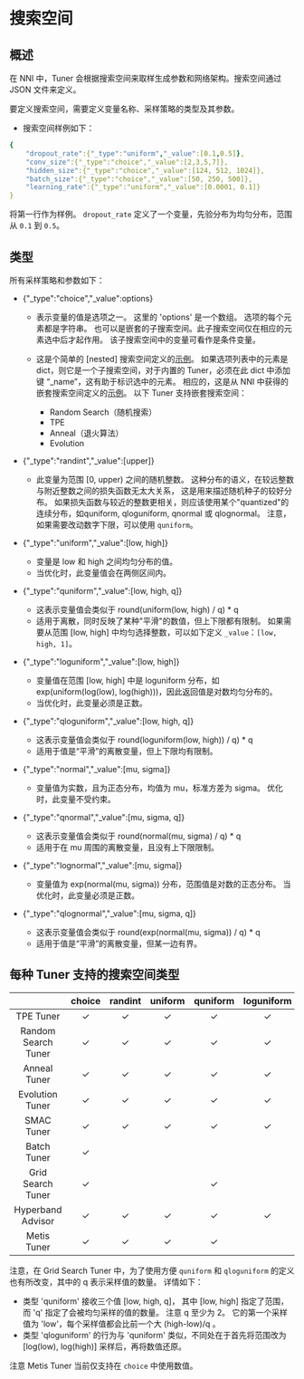 # 搜索空间

## 概述

在 NNI 中，Tuner 会根据搜索空间来取样生成参数和网络架构。搜索空间通过 JSON 文件来定义。

要定义搜索空间，需要定义变量名称、采样策略的类型及其参数。

* 搜索空间样例如下：

```yaml
{
    "dropout_rate":{"_type":"uniform","_value":[0.1,0.5]},
    "conv_size":{"_type":"choice","_value":[2,3,5,7]},
    "hidden_size":{"_type":"choice","_value":[124, 512, 1024]},
    "batch_size":{"_type":"choice","_value":[50, 250, 500]},
    "learning_rate":{"_type":"uniform","_value":[0.0001, 0.1]}
}

```

将第一行作为样例。 `dropout_rate` 定义了一个变量，先验分布为均匀分布，范围从 `0.1` 到 `0.5`。

## 类型

所有采样策略和参数如下：

* {"_type":"choice","_value":options}
  
  * 表示变量的值是选项之一。 这里的 'options' 是一个数组。 选项的每个元素都是字符串。 也可以是嵌套的子搜索空间。此子搜索空间仅在相应的元素选中后才起作用。 该子搜索空间中的变量可看作是条件变量。
  
  * 这是个简单的 [nested] 搜索空间定义的[示例](../../examples/trials/mnist-cascading-search-space/search_space.json)。 如果选项列表中的元素是 dict，则它是一个子搜索空间，对于内置的 Tuner，必须在此 dict 中添加键 “_name”，这有助于标识选中的元素。 相应的，这是从 NNI 中获得的嵌套搜索空间定义的[示例](../../examples/trials/mnist-cascading-search-space/sample.json)。 以下 Tuner 支持嵌套搜索空间：
    
    * Random Search（随机搜索） 
    * TPE
    * Anneal（退火算法）
    * Evolution

* {"_type":"randint","_value":[upper]}
  
  * 此变量为范围 [0, upper) 之间的随机整数。 这种分布的语义，在较远整数与附近整数之间的损失函数无太大关系， 这是用来描述随机种子的较好分布。 如果损失函数与较近的整数更相关，则应该使用某个"quantized"的连续分布，如quniform, qloguniform, qnormal 或 qlognormal。 注意，如果需要改动数字下限，可以使用 `quniform`。

* {"_type":"uniform","_value":[low, high]}
  
  * 变量是 low 和 high 之间均匀分布的值。
  * 当优化时，此变量值会在两侧区间内。

* {"_type":"quniform","_value":[low, high, q]}
  
  * 这表示变量值会类似于 round(uniform(low, high) / q) * q
  * 适用于离散，同时反映了某种"平滑"的数值，但上下限都有限制。 如果需要从范围 [low, high] 中均匀选择整数，可以如下定义 `_value`：`[low, high, 1]`。

* {"_type":"loguniform","_value":[low, high]}
  
  * 变量值在范围 [low, high] 中是 loguniform 分布，如 exp(uniform(log(low), log(high)))，因此返回值是对数均匀分布的。
  * 当优化时，此变量必须是正数。

* {"_type":"qloguniform","_value":[low, high, q]}
  
  * 这表示变量值会类似于 round(loguniform(low, high)) / q) * q
  * 适用于值是“平滑”的离散变量，但上下限均有限制。

* {"_type":"normal","_value":[mu, sigma]}
  
  * 变量值为实数，且为正态分布，均值为 mu，标准方差为 sigma。 优化时，此变量不受约束。

* {"_type":"qnormal","_value":[mu, sigma, q]}
  
  * 这表示变量值会类似于 round(normal(mu, sigma) / q) * q
  * 适用于在 mu 周围的离散变量，且没有上下限限制。

* {"_type":"lognormal","_value":[mu, sigma]}
  
  * 变量值为 exp(normal(mu, sigma)) 分布，范围值是对数的正态分布。 当优化时，此变量必须是正数。

* {"_type":"qlognormal","_value":[mu, sigma, q]}
  
  * 这表示变量值会类似于 round(exp(normal(mu, sigma)) / q) * q
  * 适用于值是“平滑”的离散变量，但某一边有界。

## 每种 Tuner 支持的搜索空间类型

|                     |  choice  | randint  | uniform  | quniform | loguniform | qloguniform |  normal  | qnormal  | lognormal | qlognormal |
|:-------------------:|:--------:|:--------:|:--------:|:--------:|:----------:|:-----------:|:--------:|:--------:|:---------:|:----------:|
|      TPE Tuner      | &#10003; | &#10003; | &#10003; | &#10003; |  &#10003;  |  &#10003;   | &#10003; | &#10003; | &#10003;  |  &#10003;  |
| Random Search Tuner | &#10003; | &#10003; | &#10003; | &#10003; |  &#10003;  |  &#10003;   | &#10003; | &#10003; | &#10003;  |  &#10003;  |
|    Anneal Tuner     | &#10003; | &#10003; | &#10003; | &#10003; |  &#10003;  |  &#10003;   | &#10003; | &#10003; | &#10003;  |  &#10003;  |
|   Evolution Tuner   | &#10003; | &#10003; | &#10003; | &#10003; |  &#10003;  |  &#10003;   | &#10003; | &#10003; | &#10003;  |  &#10003;  |
|     SMAC Tuner      | &#10003; | &#10003; | &#10003; | &#10003; |  &#10003;  |             |          |          |           |            |
|     Batch Tuner     | &#10003; |          |          |          |            |             |          |          |           |            |
|  Grid Search Tuner  | &#10003; |          |          | &#10003; |            |  &#10003;   |          |          |           |            |
|  Hyperband Advisor  | &#10003; | &#10003; | &#10003; | &#10003; |  &#10003;  |  &#10003;   | &#10003; | &#10003; | &#10003;  |  &#10003;  |
|     Metis Tuner     | &#10003; | &#10003; | &#10003; | &#10003; |            |             |          |          |           |            |

注意，在 Grid Search Tuner 中，为了使用方便 `quniform` 和 `qloguniform` 的定义也有所改变，其中的 q 表示采样值的数量。 详情如下：

* 类型 'quniform' 接收三个值 [low, high, q]， 其中 [low, high] 指定了范围，而 'q' 指定了会被均匀采样的值的数量。 注意 q 至少为 2。 它的第一个采样值为 'low'，每个采样值都会比前一个大 (high-low)/q 。
* 类型 'qloguniform' 的行为与 'quniform' 类似，不同处在于首先将范围改为 [log(low), log(high)] 采样后，再将数值还原。

注意 Metis Tuner 当前仅支持在 `choice` 中使用数值。